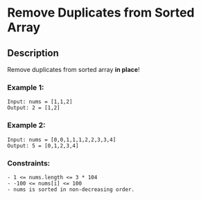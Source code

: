 # Remove Duplicates from Sorted Array

## Description

Remove duplicates from sorted array **in place**!

### Example 1:
```
Input: nums = [1,1,2]
Output: 2 = [1,2]
```
### Example 2:
```
Input: nums = [0,0,1,1,1,2,2,3,3,4]
Output: 5 = [0,1,2,3,4]
```
### Constraints:
```
- 1 <= nums.length <= 3 * 104
- -100 <= nums[i] <= 100
- nums is sorted in non-decreasing order.
```
